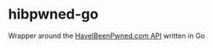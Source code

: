 # hibpwned-go
Wrapper around the [HaveIBeenPwned.com API](https://haveibeenpwned.com/API/v2) written in Go
